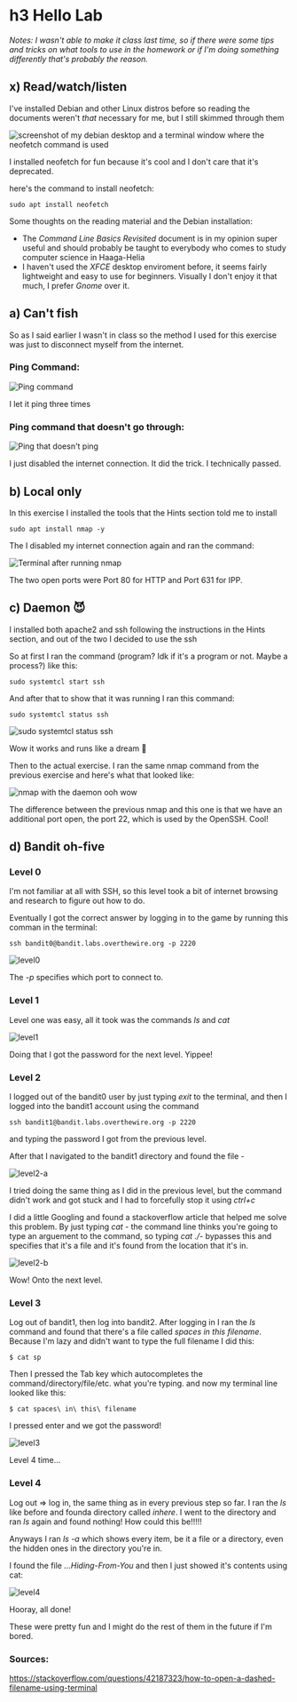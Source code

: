 # h3 Hello Lab

*Notes: I wasn't able to make it class last time, so if there were some tips and tricks on what tools to use in the homework or if I'm doing something differently that's probably the reason.*

## x) Read/watch/listen

I've installed Debian and other Linux distros before so reading the documents weren't *that* necessary for me, but I still skimmed through them

![screenshot of my debian desktop and a terminal window where the neofetch command is used](https://github.com/whatmurder/information-security/blob/main/img/h3-deb-01.png)

I installed neofetch for fun because it's cool and I don't care that it's deprecated.

here's the command to install neofetch:

    sudo apt install neofetch

Some thoughts on the reading material and the Debian installation:

* The *Command Line Basics Revisited* document is in my opinion super useful and should probably be taught to everybody who comes to study computer science in Haaga-Helia 
* I haven't used the *XFCE* desktop enviroment before, it seems fairly lightweight and easy to use for beginners. Visually I don't enjoy it that much, I prefer *Gnome* over it.

## a) Can't fish

So as I said earlier I wasn't in class so the method I used for this exercise was just to disconnect myself from the internet. 

### Ping Command:
![Ping command](https://github.com/whatmurder/information-security/blob/main/img/h3-deb-02.png)

I let it ping three times

### Ping command that doesn't go through:
![Ping that doesn't ping](https://github.com/whatmurder/information-security/blob/main/img/h3-deb-03.png)

I just disabled the internet connection. It did the trick. I technically passed.

## b) Local only

In this exercise I installed the tools that the Hints section told me to install

    sudo apt install nmap -y

The I disabled my internet connection again and ran the command:

![Terminal after running nmap](https://github.com/whatmurder/information-security/blob/main/img/h3-deb-04.png)

The two open ports were Port 80 for HTTP and Port 631 for IPP.

## c) Daemon 😈

I installed both apache2 and ssh following the instructions in the Hints section, and out of the two I decided to use the ssh

So at first I ran the command (program? Idk if it's a program or not. Maybe a process?) like this:

    sudo systemtcl start ssh

And after that to show that it was running I ran this command:

    sudo systemtcl status ssh

![sudo systemtcl status ssh](https://github.com/whatmurder/information-security/blob/main/img/h3-deb-05.png)

Wow it works and runs like a dream 🐎

Then to the actual exercise. I ran the same nmap command from the previous exercise and here's what that looked like:

![nmap with the daemon ooh wow](https://github.com/whatmurder/information-security/blob/main/img/h3-deb-06.png)

The difference between the previous nmap and this one is that we have an additional port open, the port 22, which is used by the OpenSSH. Cool!

## d) Bandit oh-five

### Level 0

I'm not familiar at all with SSH, so this level took a bit of internet browsing and research to figure out how to do.

Eventually I got the correct answer by logging in to the game by running this comman in the terminal:

    ssh bandit0@bandit.labs.overthewire.org -p 2220

![level0](https://github.com/whatmurder/information-security/blob/main/img/h3-deb-07.png)

The *-p* specifies which port to connect to.

### Level 1

Level one was easy, all it took was the commands *ls* and *cat*

![level1](https://github.com/whatmurder/information-security/blob/main/img/h3-deb-08.png)

Doing that I got the password for the next level. Yippee!

### Level 2

I logged out of the bandit0 user by just typing *exit* to the terminal, and then I logged into the bandit1 account using the command

    ssh bandit1@bandit.labs.overthewire.org -p 2220

and typing the password I got from the previous level.

After that I navigated to the bandit1 directory and found the file *-*

![level2-a](https://github.com/whatmurder/information-security/blob/main/img/h3-deb-09.png)

I tried doing the same thing as I did in the previous level, but the command didn't work and got stuck and I had to forcefully stop it using *ctrl+c*

I did a little Googling and found a stackoverflow article that helped me solve this problem. By just typing *cat -* the command line thinks you're going to type an arguement to the command, so typing *cat ./-* bypasses this and specifies that it's a file and it's found from the location that it's in.

![level2-b](https://github.com/whatmurder/information-security/blob/main/img/h3-deb-10.png)

Wow! Onto the next level.

### Level 3

Log out of bandit1, then log into bandit2. After logging in I ran the *ls* command and found that there's a file called *spaces in this filename*. Because I'm lazy and didn't want to type the full filename I did this:

    $ cat sp

Then I pressed the Tab key which autocompletes the command/directory/file/etc. what you're typing. and now my terminal line looked like this:

    $ cat spaces\ in\ this\ filename

I pressed enter and we got the password!

![level3](https://github.com/whatmurder/information-security/blob/main/img/h3-deb-11.png)

Level 4 time...

### Level 4

Log out => log in, the same thing as in every previous step so far. I ran the *ls* like before and founda directory called *inhere*. I went to the directory and ran *ls* again and found nothing! How could this be!!!!! 

Anyways I ran *ls -a* which shows every item, be it a file or a directory, even the hidden ones in the directory you're in. 

I found the file *...Hiding-From-You* and then I just showed it's contents using cat:

![level4](https://github.com/whatmurder/information-security/blob/main/img/h3-deb-12.png)

Hooray, all done! 

These were pretty fun and I might do the rest of them in the future if I'm bored.

### Sources:

https://stackoverflow.com/questions/42187323/how-to-open-a-dashed-filename-using-terminal

